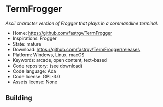 # TermFrogger

_Ascii character version of Frogger that plays in a commandline terminal._

- Home: https://github.com/fastrgv/TermFrogger
- Inspirations: Frogger
- State: mature
- Download: https://github.com/fastrgv/TermFrogger/releases
- Platform: Windows, Linux, macOS
- Keywords: arcade, open content, text-based
- Code repository: (see download)
- Code language: Ada
- Code license: GPL-3.0
- Assets license: None

## Building
